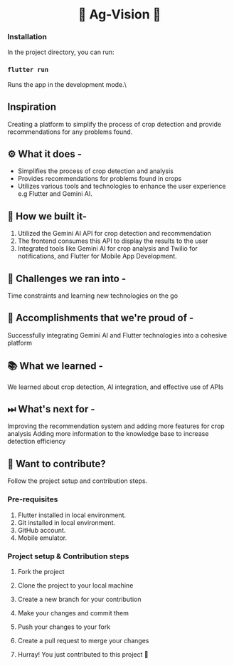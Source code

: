 <h1 align="center"> 🌾 Ag-Vision 🌾 </h1>


### Installation

In the project directory, you can run:

### `flutter run`

Runs the app in the development mode.\

## Inspiration
Creating a platform to simplify the process of crop detection and provide recommendations for any problems found.

<div id="#usecase">

## ⚙ What it does - 
- Simplifies the process of crop detection and analysis
- Provides recommendations for problems found in crops
- Utilizes various tools and technologies to enhance the user experience e.g Flutter and Gemini AI.

## 🔧 How we built it-
1. Utilized the Gemini AI API for crop detection and recommendation
2. The frontend consumes this API to display the results to the user
3. Integrated tools like Gemini AI for crop analysis and Twilio for notifications, and Flutter for Mobile App Development.

## 💪 Challenges we ran into -
Time constraints and learning new technologies on the go

## 📌 Accomplishments that we're proud of -
Successfully integrating Gemini AI and Flutter technologies into a cohesive platform

## 📚 What we learned -
We learned about crop detection, AI integration, and effective use of APIs

## ⏭ What's next for -
Improving the recommendation system and adding more features for crop analysis
Adding more information to the knowledge base to increase detection efficiency

## 🙌 Want to contribute?
Follow the project setup and contribution steps.

### Pre-requisites

1. Flutter installed in local environment.
2. Git installed in local environment.
3. GitHub account.
4. Mobile emulator.

### Project setup & Contribution steps

1. Fork the project
2. Clone the project to your local machine
3. Create a new branch for your contribution
4. Make your changes and commit them
5. Push your changes to your fork
6. Create a pull request to merge your changes

7. Hurray! You just contributed to this project 🎉
